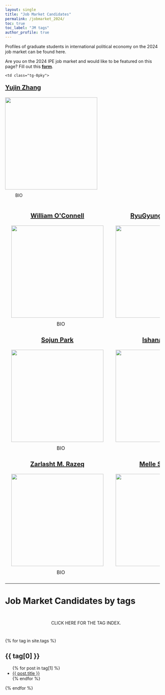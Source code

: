 ```yaml
---
layout: single
title: "Job Market Candidates"
permalink: /jobmarket_2024/
toc: true
toc_label: "JM tags"
author_profile: true
---
```


Profiles of graduate students in international political economy on the 2024 job market can be found here. 

Are you on the 2024 IPE job market and would like to be featured on this page? Fill out this <a href = "https://docs.google.com/forms/d/e/1FAIpQLSfplQyOa9VMP23xnjb21ifpc-UbWY7ZxyY2bRAaao3_jnjn0A/viewform?usp=sf_link"><b>form</b></a>.

<style>
HTML SCSSResult Skip Results Iframe
EDIT ON
body {
  padding: 100px;
  font-family: -apple-system, BlinkMacSystemFont, "Segoe UI", Roboto, Helvetica,
    Arial, sans-serif, "Apple Color Emoji", "Segoe UI Emoji", "Segoe UI Symbol";
}

details {
  position: relative;
  display: inline-block;
  cursor: pointer;
  border-radius: 3px;
  transition: 0.15s background linear;
  &:hover {
    background: #d4d1ec;
  }
}

details > summary::-webkit-details-marker {
  display: none;
  float:left;
}

summary {
  padding: 10px;
  list-style: none;
  background: url("https://assets.codepen.io/14179/Info.svg") 11px 11.5px
    no-repeat;
  padding-left: 33px;
}

details p {
  text-align: left;
  cursor: auto;
  background: #eee;
  padding: 15px;
  width: 350px;
  position: absolute;
  left: -150px;
  top: 35px;
  border-radius: 4px;
  right: 100px;

  &:before {
    content: "";
    width: 0;
    height: 0;
    border-left: 8px solid transparent;
    border-right: 8px solid transparent;
    border-bottom: 12px solid #eee;
    top: -10px;
    position: absolute;
    left: 10px;
  }
}

details div {
  text-align: left;
  cursor: auto;
  background: #eee;
  padding: 15px;
  width: 350px;
  position: absolute;
  left: 0px;
  top: 35px;
  border-radius: 4px;
  right: 250px;

  &:before {
    content: "";
    width: 0;
    height: 0;
    border-left: 8px solid transparent;
    border-right: 8px solid transparent;
    border-bottom: 12px solid #eee;
    top: -10px;
    position: absolute;
    left: 10px;
  }
}

details[open] p {
  animation: animateDown 0.2s linear forwards;
}

details[open] div {
  animation: animateDown 0.2s linear forwards;
}

@keyframes animateDown {
  0% {
    opacity: 0;
    transform: translatey(-15px);
  }
  100% {
    opacity: 1;
    transform: translatey(0);
  }
}
</style>

<style type="text/css">
  td {
    text-align: center;
    padding: 0 20px;
  }
</style>


<table class="tg">
<thead>
    <tr>
            <td class="tg-0pky">
    <p style="font-size:20px"><a href = "http://williamdoconnell.com"><b>William O'Connell</b></a></p>
<a href="http://williamdoconnell.com">
    <img src="https://gsipe-workshop.github.io/images/WilliamOConnell.jpg" width="300" height="300"
    ></a>
  <br />
  <details><summary>BIO</summary><p>William D. O’Connell is a postdoctoral researcher at Columbia University’s Center for Political Economy. His book project focuses on the management of international financial crises and the interplay between technocratic and political cooperation. His other research projects focus on the political economy of financial regulation, EU integration, and the rise of China. He has written op-eds and made several media appearances discussing cryptocurrency regulation, the failures of FTX, Credit Suisse, and Silicon Valley Bank, as well as a variety of other economic policy issues. He completed his PhD at the University of Toronto. 
    </p>
  </details>
  </td>
      <td class="tg-0pky">
    <p style="font-size:20px"><a href = ""><b>RyuGyung (Rio) Park</b></a></p>
    <a href="https://riopark.weebly.com/">
    <img src="https://gsipe-workshop.github.io/images/Park_RyuGyung - RyuGyung Park.JPG" width="300" height="300"
    ></a>
  <br />
  <details><summary>BIO</summary><p>RyuGyung (Rio) Park is a PhD candidate at the University of California, Davis. Her research focuses on the international political economy of trade and environmental policies. Her dissertation examines the behaviors of legislators, interest groups, and the public in the dual challenge of free trade and climate change. More broadly, she studies trade-offs between economy and environment, using a variety of research methods, including causal inference designs, survey experiments, and interviews. She received her B.A. in international relations and communications, and her M.A. in public policy from Seoul National University. </p>
  </details>
  </td>
                </tr>
</thead>
<thead>
  <tr>
      <td class="tg-0pky">
   <p style="font-size:20px"><a href = "https://www.sojunpark.com/"><b>Sojun Park</b></a></p>
    <a href="https://www.sojunpark.com/">
    <img src="https://gsipe-workshop.github.io/images/head-shot (Sojun Park, last 2) - Sojun Park.jpg" width="300" height="300"
    ></a>
  <br />
  <details><summary>BIO</summary><p>I am a Ph.D. candidate at Princeton University and a Global Political Economy Project fellow at Georgetown University. My research uncovers various sources of economic insecurity firms encounter in a globalized world, such as intellectual property theft and pandemics, and shows how the unpredictability of global markets drives corporate political behaviors and trade negotiations. I hold a B.A. in International Studies and a B.A. in Economics from Korea University. My work has been published at the Review of International Organizations and won the Best Graduate Student Paper Award at the International Studies Association's International Political Economy (IPE) section in 2024. </p>
  </details>
  </td>
     <td class="tg-0pky">
   <p style="font-size:20px"><a href = "https://ishanaratan.com/"><b>Ishana Ratan</b></a></p>
    <a href="https://ishanaratan.com/">
    <img src="https://gsipe-workshop.github.io/images/RATAN_ISHANA - Ishana Ratan.jpg" width="300" height="300"
    ></a>
  <br />
  <details><summary>BIO</summary><p>I am a PhD candidate in Political Science at the University of California, Berkeley. I research the international political economy of renewable energy investment, and my dissertation project examines how renewable energy firm ownership shapes lobbying for the energy transition. I am also an Assistant Director at the Berkeley APEC Study Center and pre-doctoral fellow at the Boston University Global Development Policy Center (2022-2024). My work has been funded by the UC Institute for Global Conflict and Cooperation, the UC Berkeley Institute for International Studies, Network for a New Political Economy, and American Political Science Association. </p>
  </details> 
  </td>
              </tr>
</thead>
<thead>
  <tr>
      <td class="tg-0pky">
    <p style="font-size:20px"><a href = "https://www.zarlashtmrazeq.com/"><b>Zarlasht M. Razeq</b></a></p>
    <a href="https://www.zarlashtmrazeq.com/">
    <img src="https://gsipe-workshop.github.io/images/Razeq_Zarlasht - Zarlasht Razeq.jpg"   width="300" height="300"
    ></a>
  <br />
  <details><summary>BIO</summary><p>Zarlasht received her Ph.D. in Political Science from McGill University in 2023. Her research interests are in the IPE of trade, GVCs, and FDI. Her dissertation examined the effect of trade institutions (deep PTAs) on GVCs at the country and firm levels. In 2024/2025, she is a research fellow at the Niehaus Center for Globalization and Governance.  Her current projects focus on MNCs’ supply chain networks, FDI and climate change, and the role of international trade institutions in supply chain resilience. In the 2023/2024 academic year, she was a Research Fellow at the Warwick Business School U.K.  
  </p>
  </details> 
  </td>

<td class="tg-0pky">
   <p style="font-size:20px"><a href = "https://uva.theopenscholar.com/melle-scholten"><b>Melle Scholten</b></a></p>
    <a href="https://uva.theopenscholar.com/melle-scholten">
    <img src="https://gsipe-workshop.github.io/images/SCHOLTEN_MELLE - Melle Scholten.jpg" width="300" height="300"
    ></a>
  <br />
  <details><summary>BIO</summary><p>I am currently a PhD candidate at the University of Virginia (ABD, committee chair: David Leblang), and have been a lecturer at the University of Groningen, and an Adjunct Faculty member at Mary Baldwin University. My research interests include the political economy of migration and remittances, as well as international and comparative political economy conceived more broadly, using the tools of experimental and observational causal inference. My teaching experience covers a wide range of courses covering political science, history, economics, methods, and statistics.  
  </p>
  </details> 
  </td>
            </tr>
</thead>
<thead>
  <tr>

            
    <td class="tg-0pky">
   <p style="font-size:20px"><a href = "https://www.yujinzhang.com/"><b>Yujin Zhang</b></a></p>
    <a href="https://www.yujinzhang.com/">
    <img src="https://gsipe-workshop.github.io/images/Zhang_Yujin - Yujin Zhang.jpg" width="300" height="300"
    ></a>
  <br />
  <details><summary>BIO</summary><p>Yujin Zhang is a Ph.D. candidate in the Department of Political Science at Columbia University. I am interested in how individuals' political attitudes and behaviors are shaped by personal experiences, particularly their economic backgrounds. My research focuses on the political consequences of changing economic conditions, particularly those related to international trade, immigration, and economic crises.</p>
  </details> 
  </td>
            </tr>
</thead>
<thead>
  <tr>
    
</thead>  

</table>

<hr>

<a id='jmc_tag'></a>


# Job Market Candidates by tags

<br />
<center><details><summary>CLICK HERE FOR THE TAG INDEX.</summary>
<div class="toc">
  {% for tag in site.tags %}
      <ul>
        <li><a href="#{{ tag[0] }}">{{ tag[0] }}</a></li>
      </ul>
  {% endfor %}
</div>
</details></center>
<br />

{% for tag in site.tags %}
  <h2 id="{{ tag[0] }}">{{ tag[0] }}</h2>
  <ul>
    {% for post in tag[1] %}
      <li><a href="{{ post.url }}">{{ post.title }}</a></li>
    {% endfor %}
  </ul>
{% endfor %}

